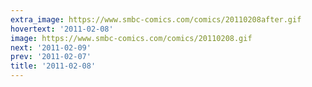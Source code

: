 ```yaml
---
extra_image: https://www.smbc-comics.com/comics/20110208after.gif
hovertext: '2011-02-08'
image: https://www.smbc-comics.com/comics/20110208.gif
next: '2011-02-09'
prev: '2011-02-07'
title: '2011-02-08'
---
```

